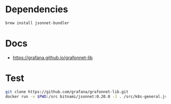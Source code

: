 
# Dependencies

```bash
brew install jsonnet-bundler
```

# Docs

- https://grafana.github.io/grafonnet-lib

# Test

```bash
git clone https://github.com/grafana/grafonnet-lib.git
docker run -v $PWD:/src bitnami/jsonnet:0.20.0 -J . /src/k8s-general.jsonnet
```
